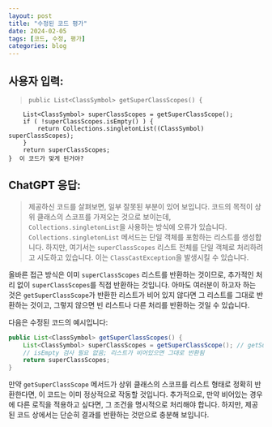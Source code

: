 ```yaml
---
layout: post
title: "수정된 코드 평가"
date: 2024-02-05
tags: [코드, 수정, 평가]
categories: blog
---
```


## 사용자 입력:
>     public List<ClassSymbol> getSuperClassScopes() {
        List<ClassSymbol> superClassScopes = getSuperClassScope();
        if ( !superClassScopes.isEmpty() ) {
            return Collections.singletonList((ClassSymbol) superClassScopes);
        }
        return superClassScopes;
    }  이 코드가 맞게 된거야?

## ChatGPT 응답:
> 제공하신 코드를 살펴보면, 일부 잘못된 부분이 있어 보입니다. 코드의 목적이 상위 클래스의 스코프를 가져오는 것으로 보이는데, `Collections.singletonList`을 사용하는 방식에 오류가 있습니다. `Collections.singletonList` 메서드는 단일 객체를 포함하는 리스트를 생성합니다. 하지만, 여기서는 `superClassScopes` 리스트 전체를 단일 객체로 처리하려고 시도하고 있습니다. 이는 `ClassCastException`을 발생시킬 수 있습니다.

올바른 접근 방식은 이미 `superClassScopes` 리스트를 반환하는 것이므로, 추가적인 처리 없이 `superClassScopes`를 직접 반환하는 것입니다. 아마도 여러분이 하고자 하는 것은 `getSuperClassScope`가 반환한 리스트가 비어 있지 않다면 그 리스트를 그대로 반환하는 것이고, 그렇지 않으면 빈 리스트나 다른 처리를 반환하는 것일 수 있습니다.

다음은 수정된 코드의 예시입니다:

```java
public List<ClassSymbol> getSuperClassScopes() {
    List<ClassSymbol> superClassScopes = getSuperClassScope(); // getSuperClassScope 메서드 호출
    // isEmpty 검사 필요 없음; 리스트가 비어있으면 그대로 반환됨
    return superClassScopes;
}
```

만약 `getSuperClassScope` 메서드가 상위 클래스의 스코프를 리스트 형태로 정확히 반환한다면, 이 코드는 이미 정상적으로 작동할 것입니다. 추가적으로, 만약 비어있는 경우에 다른 로직을 적용하고 싶다면, 그 조건을 명시적으로 처리해야 합니다. 하지만, 제공된 코드 상에서는 단순히 결과를 반환하는 것만으로 충분해 보입니다.

